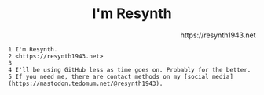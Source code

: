 <div align=center>
  <h1>I'm Resynth</h1>
</div>

<div align=right>
  https://resynth1943.net
</div>



```
1 I'm Resynth.
2 <https://resynth1943.net>
3 
4 I'll be using GitHub less as time goes on. Probably for the better.
5 If you need me, there are contact methods on my [social media](https://mastodon.tedomum.net/@resynth1943).
```